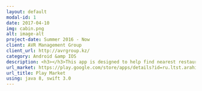 ```yaml
---
layout: default
modal-id: 1
date: 2017-04-10
img: cabin.png
alt: image-alt
project-date: Summer 2016 - Now
client: AVR Management Group
client_url: http://avrgroup.kz/
category: Android &amp IOS
description: <h3></h3>This app is designed to help find nearest restaurants, promos and discounts. The main feature is the augmented reality which is automatically switches on when user presses on camera.<br/> So in the real-time user can see what are the nearest places(coolest ones) with the distance to them. Users have also ability to rate the visited places and add the comments on how they spent a time there and bookmark favourite ones.Tech stack used: <ul><li>Google Maps API</li><li>Dagger 2</li><li>Events Bus</li><li>RxJava</li><li>Android Sensors API</li></ul>
url_market: https://play.google.com/store/apps/details?id=ru.ltst.arahis
url_title: Play Market
using: java 8, swift 3.0
---
```

